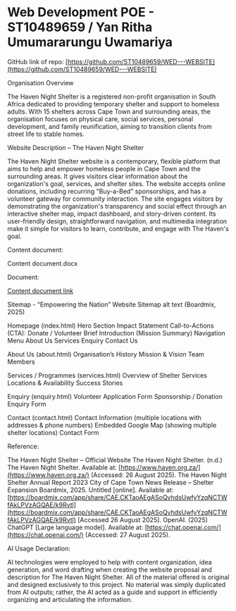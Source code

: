 # Web Development POE - ST10489659 / Yan Ritha Umumararungu Uwamariya

GitHub link of repo: [https://github.com/ST10489659/WED---WEBSITE](https://github.com/ST10489659/WED---WEBSITE)

Organisation Overview

The Haven Night Shelter is a registered non-profit organisation in South Africa dedicated to providing temporary shelter and support to homeless adults. With 15 shelters across Cape Town and surrounding areas, the organisation focuses on physical care, social services, personal development, and family reunification, aiming to transition clients from street life to stable homes.

Website Description – The Haven Night Shelter

The Haven Night Shelter website is a contemporary, flexible platform that aims to help and empower homeless people in Cape Town and the surrounding areas. It gives visitors clear information about the organization's goal, services, and shelter sites. The website accepts online donations, including recurring "Buy-a-Bed" sponsorships, and has a volunteer gateway for community interaction. The site engages visitors by demonstrating the organization's transparency and social effect through an interactive shelter map, impact dashboard, and story-driven content. Its user-friendly design, straightforward navigation, and multimedia integration make it simple for visitors to learn, contribute, and engage with The Haven's goal.

Content document:

Content document.docx

Document:

[Content document link](https://advtechonline-my.sharepoint.com/:w:/g/personal/st10489659_vcconnect_edu_za/EaE0X3OZVVpPoj1nzRgrcCIBYO91QV2H0grgMvRdFxzLVg?e=jRBUgt)

Sitemap - “Empowering the Nation” Website Sitemap alt text (Boardmix, 2025)

Homepage (index.html) Hero Section Impact Statement Call-to-Actions (CTA): Donate / Volunteer Brief Introduction (Mission Summary) Navigation Menu About Us Services Enquiry Contact Us

About Us (about.html) Organisation’s History Mission & Vision Team Members

Services / Programmes (services.html) Overview of Shelter Services Locations & Availability Success Stories

Enquiry (enquiry.html) Volunteer Application Form Sponsorship / Donation Enquiry Form

Contact (contact.html) Contact Information (multiple locations with addresses & phone numbers) Embedded Google Map (showing multiple shelter locations) Contact Form

Reference:

The Haven Night Shelter – Official Website
The Haven Night Shelter. (n.d.) The Haven Night Shelter. Available at: [https://www.haven.org.za/](https://www.haven.org.za/) (Accessed: 26 August 2025).
The Haven Night Shelter Annual Report 2023
City of Cape Town News Release – Shelter Expansion
Boardmix, 2025. Untitled [online]. Available at: [https://boardmix.com/app/share/CAE.CKTaoAEgASoQvhdsUwfyYzqNCTWfAkLPVzAGQAE/k9Rvtl](https://boardmix.com/app/share/CAE.CKTaoAEgASoQvhdsUwfyYzqNCTWfAkLPVzAGQAE/k9Rvtl) [Accessed 26 August 2025].
OpenAI. (2025) ChatGPT [Large language model]. Available at: [https://chat.openai.com/](https://chat.openai.com/) (Accessed: 27 August 2025).

AI Usage Declaration:

AI technologies were employed to help with content organization, idea generation, and word drafting when creating the website proposal and description for The Haven Night Shelter. All of the material offered is original and designed exclusively to this project. No material was simply duplicated from AI outputs; rather, the AI acted as a guide and support in efficiently organizing and articulating the information.
